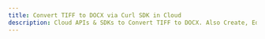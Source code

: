 ---title: Convert TIFF to DOCX via Curl SDK in Clouddescription: Cloud APIs & SDKs to Convert TIFF to DOCX. Also Create, Edit & Render Microsoft Word & OpenOffice documents in the Cloud.---